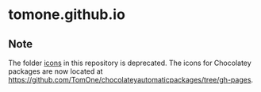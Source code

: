 tomone.github.io
================
## Note
The folder [icons](https://github.com/TomOne/tomone.github.io/tree/master/icons) in this repository is deprecated. The icons for Chocolatey packages are now located at https://github.com/TomOne/chocolateyautomaticpackages/tree/gh-pages.